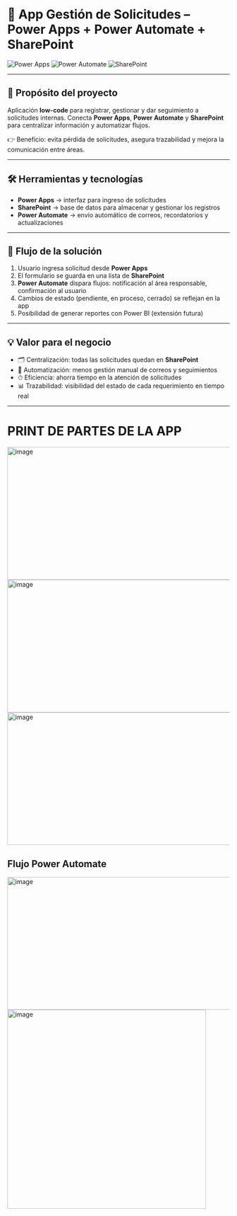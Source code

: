 # 📱 App Gestión de Solicitudes – Power Apps + Power Automate + SharePoint

![Power Apps](https://img.shields.io/badge/Power%20Apps-742774?logo=powerapps&logoColor=white) ![Power Automate](https://img.shields.io/badge/Power%20Automate-0066FF?logo=powerautomate&logoColor=white) ![SharePoint](https://img.shields.io/badge/SharePoint-0078D4?logo=microsoftsharepoint&logoColor=white)  

---

## 📌 Propósito del proyecto

Aplicación **low-code** para registrar, gestionar y dar seguimiento a solicitudes internas. Conecta **Power Apps**, **Power Automate** y **SharePoint** para centralizar información y automatizar flujos.  

👉 Beneficio: evita pérdida de solicitudes, asegura trazabilidad y mejora la comunicación entre áreas.

---

## 🛠️ Herramientas y tecnologías

- **Power Apps** → interfaz para ingreso de solicitudes  
- **SharePoint** → base de datos para almacenar y gestionar los registros  
- **Power Automate** → envío automático de correos, recordatorios y actualizaciones  

---

## 🔄 Flujo de la solución

1. Usuario ingresa solicitud desde **Power Apps**  
2. El formulario se guarda en una lista de **SharePoint**  
3. **Power Automate** dispara flujos: notificación al área responsable, confirmación al usuario  
4. Cambios de estado (pendiente, en proceso, cerrado) se reflejan en la app  
5. Posibilidad de generar reportes con Power BI (extensión futura)  

---

## 💡 Valor para el negocio

- 🗂 Centralización: todas las solicitudes quedan en **SharePoint**  
- 🔄 Automatización: menos gestión manual de correos y seguimientos  
- ⏱ Eficiencia: ahorra tiempo en la atención de solicitudes  
- 📊 Trazabilidad: visibilidad del estado de cada requerimiento en tiempo real  

---

# PRINT DE PARTES DE LA APP

<img width="600" height="300" alt="image" src="https://github.com/user-attachments/assets/5b7b4892-2c65-4896-a01a-48be662a3a2d" />
<img width="600" height="300" alt="image" src="https://github.com/user-attachments/assets/a3bd64c5-a536-4058-bd0a-5015bf4907d6" />
<img width="600" height="300" alt="image" src="https://github.com/user-attachments/assets/0659a809-a7dd-46b6-a02a-1da42c13b5a5" />


## Flujo Power Automate
<img width="600" height="300" alt="image" src="https://github.com/user-attachments/assets/aa2fd65f-2685-43c3-bac3-722074a84d3e" />
<img width="450" height="450" alt="image" src="https://github.com/user-attachments/assets/6aa1e3d9-5cc8-470a-a197-22855e6fcd40" />


